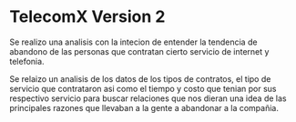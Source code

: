 # TelecomX Version 2

Se realizo una analisis con la intecion de entender la tendencia de abandono de las personas que contratan cierto servicio de internet y telefonia.

Se relaizo un analisis de los datos de los tipos de contratos, el tipo de servicio que contrataron asi como el tiempo y costo que tenian por sus respectivo servicio para buscar relaciones que nos dieran una idea de las principales razones que llevaban a la gente a abandonar a la compañia.
